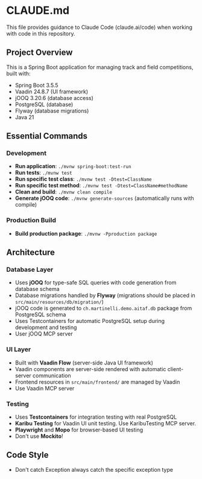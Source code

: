 # CLAUDE.md

This file provides guidance to Claude Code (claude.ai/code) when working with code in this repository.

## Project Overview

This is a Spring Boot application for managing track and field competitions, built with:
- Spring Boot 3.5.5
- Vaadin 24.8.7 (UI framework)
- jOOQ 3.20.6 (database access)
- PostgreSQL (database)
- Flyway (database migrations)
- Java 21

## Essential Commands

### Development
- **Run application**: `./mvnw spring-boot:test-run`
- **Run tests**: `./mvnw test`
- **Run specific test class**: `./mvnw test -Dtest=ClassName`
- **Run specific test method**: `./mvnw test -Dtest=ClassName#methodName`
- **Clean and build**: `./mvnw clean compile`
- **Generate jOOQ code**: `./mvnw generate-sources` (automatically runs with compile)

### Production Build
- **Build production package**: `./mvnw -Pproduction package`

## Architecture

### Database Layer
- Uses **jOOQ** for type-safe SQL queries with code generation from database schema
- Database migrations handled by **Flyway** (migrations should be placed in `src/main/resources/db/migration/`)
- jOOQ code is generated to `ch.martinelli.demo.aitaf.db` package from PostgreSQL schema
- Uses Testcontainers for automatic PostgreSQL setup during development and testing
- User jOOQ MCP server

### UI Layer
- Built with **Vaadin Flow** (server-side Java UI framework)
- Vaadin components are server-side rendered with automatic client-server communication
- Frontend resources in `src/main/frontend/` are managed by Vaadin
- Use Vaadin MCP server

### Testing
- Uses **Testcontainers** for integration testing with real PostgreSQL
- **Karibu Testing** for Vaadin UI unit testing. Use KaribuTesting MCP server.
- **Playwright** and **Mopo** for browser-based UI testing
- Don't use **Mockito**! 

## Code Style
- Don't catch Exception always catch the specific exception type
